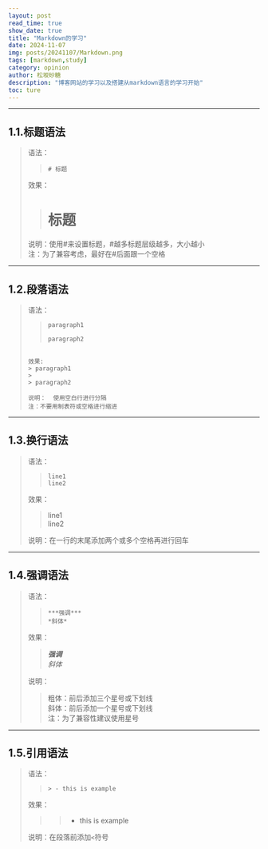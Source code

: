```yaml
---
layout: post
read_time: true
show_date: true
title: "Markdown的学习"
date: 2024-11-07
img: posts/20241107/Markdown.png
tags: [markdown,study]
category: opinion
author: 松坂砂糖
description: "博客网站的学习以及搭建从markdown语言的学习开始"
toc: ture
---
```


***

## 1.1.标题语法
> 语法：
>> `# 标题`
>
> 效果：
>> # 标题
>
> 说明：使用\#来设置标题，\#越多标题层级越多，大小越小  
> 注：为了兼容考虑，最好在\#后面跟一个空格  

***

## 1.2.段落语法
> 语法：  
>> ```  
>> paragraph1
>>
>> paragraph2
> ```
> 
> 效果:  
>> paragraph1
>>
>> paragraph2
> 
> 说明：  使用空白行进行分隔  
> 注：不要用制表符或空格进行缩进  

***

## 1.3.换行语法
> 语法：  
>> ```
>> line1  
>> line2  
>> ```
>
> 效果：  
>> line1  
>> line2
>
> 说明：在一行的末尾添加两个或多个空格再进行回车  

***

## 1.4.强调语法
> 语法：  
>> `***强调***`  
>> `*斜体*`
>
> 效果：  
>> ***强调***  
>> *斜体*
>
> 说明：  
>> 粗体：前后添加三个星号或下划线  
>> 斜体：前后添加一个星号或下划线  
> 注：为了兼容性建议使用星号  

***

## 1.5.引用语法  
> 语法：  
>> `> - this is example`  
>  
> 效果：  
>>> - this is example
>
> 说明：在段落前添加`<`符号
